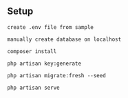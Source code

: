 ## Setup 
```
create .env file from sample
```
```
manually create database on localhost
```
```
composer install
```
```
php artisan key:generate
```
```
php artisan migrate:fresh --seed
```
```
php artisan serve
```
